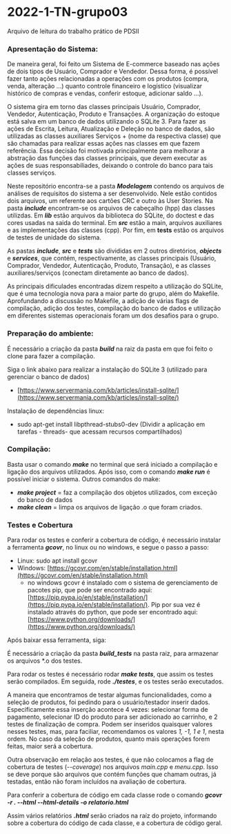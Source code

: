 # 2022-1-TN-grupo03
Arquivo de leitura do trabalho prático de PDSII

### Apresentação do Sistema:

   De maneira geral, foi feito um Sistema de E-commerce baseado nas ações de dois tipos de Usuário, Comprador e Vendedor. Dessa forma, é possível fazer tanto ações relacionadas a operações com os produtos (compra, venda, alteração ...) quanto  controle financeiro e logístico (visualizar histórico de compras e vendas, conferir estoque, adicionar saldo ...).

   O sistema gira em torno das classes principais Usuário, Comprador, Vendedor, Autenticação, Produto e Transações. A organização do estoque está salva em um banco de dados utilizando o SQLite 3. Para fazer as ações de Escrita, Leitura, Atualização e Deleção no banco de dados, são utilizadas as classes auxiliares Serviços + (nome da respectiva classe) que são chamadas para realizar essas ações nas classes em que fazem referência. Essa decisão foi motivada principalmente para melhorar a abstração das funções das classes principais, que devem executar as ações de suas responsabiliades, deixando o controle do banco para tais classes serviços.

   Neste repositório encontra-se a pasta ***Modelagem*** contendo os arquivos de análises de requisitos do sistema a ser desenvolvido. Nele estão contidos dois arquivos, um referente aos cartões CRC e outro às User Stories. Na pasta ***include*** encontram-se os arquivos de cabeçalho (hpp) das classes utilizdas. Em ***lib*** estão arquivos da biblioteca do SQLite, do doctest e das cores usadas na saida do terminal. Em ***src*** estão a main, arquivos auxiliares e as implementações das classes (cpp). Por fim, em **tests** estão os arquivos de testes de unidade do sistema.

   As pastas ***include***, ***src*** e ***tests*** são divididas em 2 outros diretórios, ***objects*** e ***services***, que contém, respectivamente, as classes principais (Usuário, Comprador, Vendedor, Autenticação, Produto, Transação), e as classes auxiliares/serviços (conectam diretamente ao banco de dados).
    
   As principais dificulades encontradas dizem respeito a utilização do SQLite, que é uma tecnologia nova para a maior parte do grupo, além do Makefile. Aprofundando a discussão no Makefile, a adição de várias flags de compilação, adição dos testes, compilação do banco de dados e utilização em diferentes sistemas operacionais foram um dos desafios para o grupo. 


### Preparação do ambiente:

É necessário a criação da pasta ***build*** na raiz da pasta em que foi feito o clone para fazer a compilação.

Siga o link abaixo para realizar a instalação do SQLite 3 (utilizado para gerenciar o banco de dados) 
- [https://www.servermania.com/kb/articles/install-sqlite/](https://www.servermania.com/kb/articles/install-sqlite/)

Instalação de dependências linux: 
- sudo apt-get install libpthread-stubs0-dev (Dividir a aplicação em tarefas - threads- que acessam recursos compartilhados)

### Compilação:

Basta usar o comando ***make*** no terminal que será iniciado a compilação e ligação dos arquivos utilizados. Após isso, com o comando ***make run*** é possível iniciar o sistema.
Outros comandos do make:
- ***make project*** = faz a compilação dos objetos utilizados, com exceção do banco de dados
- ***make clean*** = limpa os arquivos de ligação .o que foram criados.

### Testes e Cobertura

Para rodar os testes e conferir a cobertura de código, é necessário instalar a ferramenta ***gcovr***, no linux ou no windows, e segue o passo a passo:

- Linux: sudo apt install gcovr
- Windows: [https://gcovr.com/en/stable/installation.html](https://gcovr.com/en/stable/installation.html)
    - no windows gcovr é instalado com o sistema de gerenciamento de pacotes pip, que pode ser encontrado aqui: [https://pip.pypa.io/en/stable/installation/](https://pip.pypa.io/en/stable/installation/). Pip por sua vez é instalado através do python, que pode ser encontrado aqui: [https://www.python.org/downloads/](https://www.python.org/downloads/)

Após baixar essa ferramenta, siga:

É necessário a criação da pasta ***build_tests*** na pasta raiz, para armazenar os arquivos *.o dos testes.

Para rodar os testes é necessário rodar ***make tests***, que assim os testes serão compilados. Em seguida, rode ***./testes***, e os testes serão executados.

A maneira que encontramos de testar algumas funcionalidades, como a seleção de produtos, foi pedindo para o usuário/testador inserir dados. Especificamente essa inserção acontece 4 vezes: selecionar forma de pagamento, selecionar ID do produto para ser adicionado ao carrinho, e 2 testes de finalização de compra. Podem ser inseridos quaisquer valores nesses testes, mas, para faciliar, recomendamos os valores *1, -1, 1 e 1*, nesta ordem. No caso da seleção de produtos, quanto mais operações forem feitas, maior será a cobertura.

Outra observação em relação aos testes, é que não colocamos a flag de cobertura de testes (*--coverage*) nos arquivos *main.cpp* e *menu.cpp*. Isso se deve porque são arquivos que contém funções que chamam outras, já testadas, então não foram incluídos na avaliação de cobertura.

Para conferir a cobertura de código em cada classe rode o comando ***gcovr -r . --html --html-details -o relatorio.html***

Assim vários relatórios ***.html*** serão criados na raíz do projeto, informando sobre a cobertura do código de cada classe, e a cobertura de código geral.
